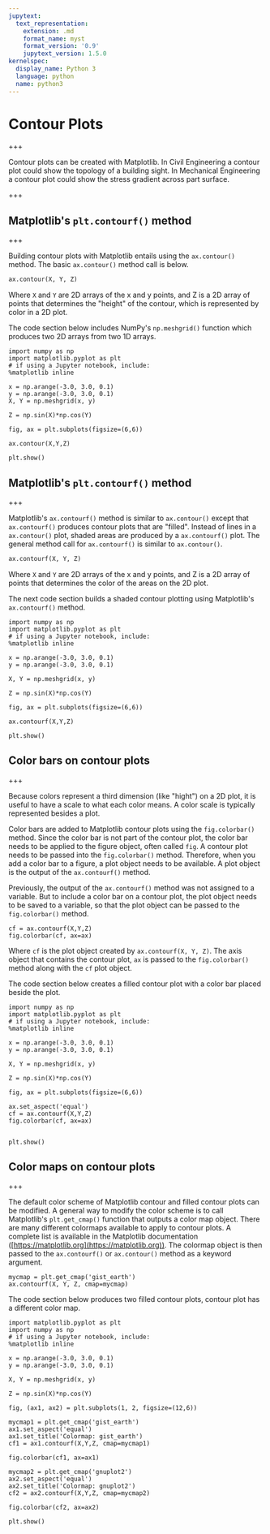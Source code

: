 ```yaml
---
jupytext:
  text_representation:
    extension: .md
    format_name: myst
    format_version: '0.9'
    jupytext_version: 1.5.0
kernelspec:
  display_name: Python 3
  language: python
  name: python3
---
```


# Contour Plots

+++

Contour plots can be created with Matplotlib. In Civil Engineering a contour plot could show the topology of a building sight. In Mechanical Engineering a contour plot could show the stress gradient across part surface.

+++

## Matplotlib's ```plt.contourf()``` method

+++

Building contour plots with Matplotlib entails using the ```ax.contour()``` method. The basic ```ax.contour()``` method call is below.

```python
ax.contour(X, Y, Z)
```

Where ```X``` and ```Y``` are 2D arrays of the x and y points, and Z is a 2D array of points that determines the "height" of the contour, which is represented by color in a 2D plot.

The code section below includes NumPy's ```np.meshgrid()``` function which produces two 2D arrays from two 1D arrays.

```{code-cell} ipython3
import numpy as np
import matplotlib.pyplot as plt
# if using a Jupyter notebook, include:
%matplotlib inline

x = np.arange(-3.0, 3.0, 0.1)
y = np.arange(-3.0, 3.0, 0.1)
X, Y = np.meshgrid(x, y)

Z = np.sin(X)*np.cos(Y)

fig, ax = plt.subplots(figsize=(6,6))

ax.contour(X,Y,Z)

plt.show()
```

## Matplotlib's ```plt.contourf()``` method

+++

Matplotlib's ```ax.contourf()``` method is similar to ```ax.contour()``` except that ```ax.contourf()``` produces contour plots that are "filled". Instead of lines in a ```ax.contour()``` plot, shaded areas are produced by a ```ax.contourf()``` plot. The general method call for ```ax.contourf()``` is similar to ```ax.contour()```.

```python
ax.contourf(X, Y, Z)
```

Where ```X``` and ```Y``` are 2D arrays of the x and y points, and Z is a 2D array of points that determines the color of the areas on the 2D plot.

The next code section builds a shaded contour plotting using Matplotlib's ```ax.contourf()``` method.

```{code-cell} ipython3
import numpy as np
import matplotlib.pyplot as plt
# if using a Jupyter notebook, include:
%matplotlib inline

x = np.arange(-3.0, 3.0, 0.1)
y = np.arange(-3.0, 3.0, 0.1)

X, Y = np.meshgrid(x, y)

Z = np.sin(X)*np.cos(Y)

fig, ax = plt.subplots(figsize=(6,6))

ax.contourf(X,Y,Z)

plt.show()
```

## Color bars on contour plots

+++

Because colors represent a third dimension (like "hight") on a 2D plot, it is useful to have a scale to what each color means. A color scale is typically represented besides a plot.

Color bars are added to Matplotlib contour plots using the ```fig.colorbar()``` method. Since the color bar is not part of the contour plot, the color bar needs to be applied to the figure object, often called ```fig```. A contour plot needs to be passed into the ```fig.colorbar()``` method. Therefore, when you add a color bar to a figure, a plot object needs to be available. A plot object is the output of the ```ax.contourf()``` method. 

Previously, the output of the ```ax.contourf()``` method was not assigned to a variable. But to include a color bar on a contour plot, the plot object needs to be saved to a variable, so that the plot object can be passed to the ```fig.colorbar()``` method.

```text
cf = ax.contourf(X,Y,Z)
fig.colorbar(cf, ax=ax)
```

Where ```cf``` is the plot object created by ```ax.contourf(X, Y, Z)```. The axis object that contains the contour plot, ```ax``` is passed to the ```fig.colorbar()``` method along with the ```cf``` plot object.

The code section below creates a filled contour plot with a color bar placed beside the plot.

```{code-cell} ipython3
import numpy as np
import matplotlib.pyplot as plt
# if using a Jupyter notebook, include:
%matplotlib inline

x = np.arange(-3.0, 3.0, 0.1)
y = np.arange(-3.0, 3.0, 0.1)

X, Y = np.meshgrid(x, y)

Z = np.sin(X)*np.cos(Y)

fig, ax = plt.subplots(figsize=(6,6))

ax.set_aspect('equal')
cf = ax.contourf(X,Y,Z)
fig.colorbar(cf, ax=ax)


plt.show()
```

## Color maps on contour plots

+++

The default color scheme of Matplotlib contour and filled contour plots can be modified. A general way to modify the color scheme is to call Matplotlib's ```plt.get_cmap()``` function that outputs a color map object. There are many different colormaps available to apply to contour plots. A complete list is available in the Matplotlib documentation ([https://matplotlib.org](https://matplotlib.org)). The colormap object is then passed to the ```ax.contourf()``` or ```ax.contour()``` method as a keyword argument.

```text
mycmap = plt.get_cmap('gist_earth')
ax.contourf(X, Y, Z, cmap=mycmap)
```

The code section below produces two filled contour plots, contour plot has a different color map.

```{code-cell} ipython3
import matplotlib.pyplot as plt
import numpy as np
# if using a Jupyter notebook, include:
%matplotlib inline

x = np.arange(-3.0, 3.0, 0.1)
y = np.arange(-3.0, 3.0, 0.1)

X, Y = np.meshgrid(x, y)

Z = np.sin(X)*np.cos(Y)

fig, (ax1, ax2) = plt.subplots(1, 2, figsize=(12,6))

mycmap1 = plt.get_cmap('gist_earth')
ax1.set_aspect('equal')
ax1.set_title('Colormap: gist_earth')
cf1 = ax1.contourf(X,Y,Z, cmap=mycmap1)

fig.colorbar(cf1, ax=ax1)

mycmap2 = plt.get_cmap('gnuplot2')
ax2.set_aspect('equal')
ax2.set_title('Colormap: gnuplot2')
cf2 = ax2.contourf(X,Y,Z, cmap=mycmap2)

fig.colorbar(cf2, ax=ax2)

plt.show()
```

```{code-cell} ipython3

```
